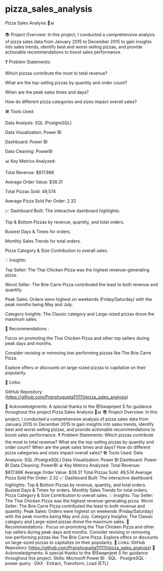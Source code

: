 # pizza_sales_analysis
Pizza Sales Analysis 🍕📊

📚 Project Overview: In this project, I conducted a comprehensive analysis of pizza sales data from January 2015 to December 2015 to gain insights into sales trends, identify best and worst-selling pizzas, and provide actionable recommendations to boost sales performance.



❓ Problem Statements:



Which pizzas contribute the most to total revenue?

What are the top-selling pizzas by quantity and order count?

When are the peak sales times and days?

How do different pizza categories and sizes impact overall sales?

🛠️ Tools Used:



Data Analysis: SQL (PostgreSQL)

Data Visualization: Power BI

Dashboard: Power BI

Data Cleaning: PowerBI

📊 Key Metrics Analyzed:



Total Revenue: $817.86K

Average Order Value: $38.31

Total Pizzas Sold: 49,574

Average Pizza Sold Per Order: 2.32

📈 Dashboard Built: The interactive dashboard highlights:



Top & Bottom Pizzas by revenue, quantity, and total orders.

Busiest Days & Times for orders.

Monthly Sales Trends for total orders.

Pizza Category & Size Contribution to overall sales.

💡 Insights:



Top Seller: The Thai Chicken Pizza was the highest revenue-generating pizza.

Worst Seller: The Brie Carre Pizza contributed the least to both revenue and quantity.

Peak Sales: Orders were highest on weekends (Friday/Saturday) with the peak months being May and July.

Category Insights: The Classic category and Large-sized pizzas drove the maximum sales.

📝 Recommendations :



Focus on promoting the Thai Chicken Pizza and other top sellers during peak days and months.

Consider revising or removing low-performing pizzas like The Brie Carre Pizza.

Explore offers or discounts on large-sized pizzas to capitalize on their popularity.

🔗 Links:

GitHub Repository (https://github.com/Pranshugupta111111/pizza_sales_analysis)

🙏 Acknowledgments: A special thanks to the @Swapnjeet S for guidance throughout this project.Pizza Sales Analysis 🍕📊 📚 Project Overview: In this project, I conducted a comprehensive analysis of pizza sales data from January 2015 to December 2015 to gain insights into sales trends, identify best and worst-selling pizzas, and provide actionable recommendations to boost sales performance. ❓ Problem Statements: Which pizzas contribute the most to total revenue? What are the top-selling pizzas by quantity and order count? When are the peak sales times and days? How do different pizza categories and sizes impact overall sales? 🛠️ Tools Used: Data Analysis: SQL (PostgreSQL) Data Visualization: Power BI Dashboard: Power BI Data Cleaning: PowerBI 📊 Key Metrics Analyzed: Total Revenue: $817.86K Average Order Value: $38.31 Total Pizzas Sold: 49,574 Average Pizza Sold Per Order: 2.32 📈 Dashboard Built: The interactive dashboard highlights: Top & Bottom Pizzas by revenue, quantity, and total orders. Busiest Days & Times for orders. Monthly Sales Trends for total orders. Pizza Category & Size Contribution to overall sales. 💡 Insights: Top Seller: The Thai Chicken Pizza was the highest revenue-generating pizza. Worst Seller: The Brie Carre Pizza contributed the least to both revenue and quantity. Peak Sales: Orders were highest on weekends (Friday/Saturday) with the peak months being May and July. Category Insights: The Classic category and Large-sized pizzas drove the maximum sales. 📝 Recommendations : Focus on promoting the Thai Chicken Pizza and other top sellers during peak days and months. Consider revising or removing low-performing pizzas like The Brie Carre Pizza. Explore offers or discounts on large-sized pizzas to capitalize on their popularity. 🔗 Links: GitHub Repository (https://github.com/Pranshugupta111111/pizza_sales_analysis) 🙏 Acknowledgments: A special thanks to the @Swapnjeet S for guidance throughout this project.
Skills: Microsoft Power BI · SQL · PostgreSQL · power query · DAX · Extract, Transform, Load (ETL)
